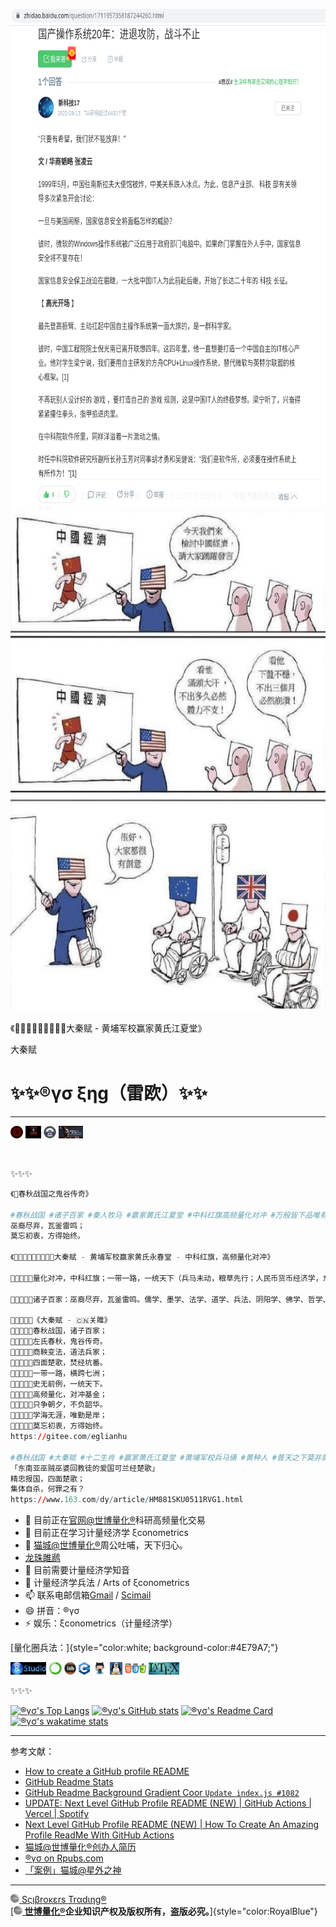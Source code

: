 <img src="文艺坊图库/国产操作系统廿年进退攻防战斗不止.png" height="800"/><img src="文艺坊图库/大秦赋%20Chinese%20Emperor.png" height="800"/>

《🚩🇨🇳🔆🏹🌟👊🚀🦔大秦赋 - 黄埔军校赢家黄氏江夏堂》

大秦赋

# ✨✨®γσ ξηg（雷欧）✨✨

------------------------------------------------------------------------

<img src="文艺坊图库/大秦赋 - 北京大学.png" height="20"/> <img src="文艺坊图库/大秦赋 - 学术政府.png" height="20"/> <img src="文艺坊图库/赢家黄氏江夏堂 - 武汉大学.png" height="20"/> <img src="文艺坊图库/兵马俑 Terracotta Warriors.png" height="20"/>

<br>

✨✨✨
```r
《🚩春秋战国之鬼谷传奇》

#春秋战国 #诸子百家 #秦人牧马 #赢家黄氏江夏堂 #中科红旗高频量化对冲 #万般皆下品唯有读书高 #大秦赋 #GreaterChina #黄埔军校兵马俑 #十二生肖 #公元前只有中文没有外文 #拯救亚洲人歼灭所有回教徒 #中国政府南太平洋战略 #中科红旗高频量化对冲 #万般皆下品唯有读书高
巫裔尽弃，瓦釜雷鸣；
莫忘初衷，方得始终。

《🚩🇨🇳🔆🏹🌟👊🚀🦔大秦赋 - 黄埔军校赢家黄氏永春堂 - 中科红旗，高频量化对冲》

🚩🇨🇳🏹🦔量化对冲，中科红旗；一带一路，一统天下（兵马未动，粮草先行；人民币货币经济学，东亚中国司马错入蜀；攻占东南亚，歼灭瓜雪RHU花园加德士油站隔壁第三巷门牌卅二号边抽鼻涕边求命边膜拜边失心疯边自残自虐自杀的土司乩童刘瑾貹和瓜雪巴西不能帮门牌T十五号吱吱吾语的失心疯猥亵淫魔土司乩童张佳坤俩）

🚩🇨🇳🏹🦔诸子百家：巫裔尽弃，瓦釜雷鸣。儒学、墨学、法学、道学、兵法、阴阳学、佛学、哲学、运筹学、思想录、干支算筹、中华习俗文化宗教语言复兴、学术数学科学科技大秦赋

🚩🇨🇳🏹🦔《大秦赋 - 🇨🇳关雎》
🚩🇨🇳🏹🦔春秋战国，诸子百家；
🚩🇨🇳🏹🦔左氏春秋，鬼谷传奇。
🚩🇨🇳🏹🦔商鞅变法，道法兵家；
🚩🇨🇳🏹🦔四面楚歌，焚经坑番。
🚩🇨🇳🏹🦔一带一路，横跨七洲；
🚩🇨🇳🏹🦔史无前例，一统天下。
🚩🇨🇳🏹🦔高频量化，对冲基金；
🚩🇨🇳🏹🦔只争朝夕，不负韶华。
🚩🇨🇳🏹🦔学海无涯，唯勤是岸；
🚩🇨🇳🏹🦔莫忘初衷，方得始终。
https://gitee.com/eglianhu

#春秋战国 #大秦赋 #十二生肖 #赢家黄氏江夏堂 #黄埔军校兵马俑 #黄种人 #普天之下莫非黄土 #孔明借东风 #中科红旗 #道家老子李耳 #楚人仕秦李斯国学论 #公元前只有中文没有外文 #巫贼巫婆回教徒是可兰经回教什叶派和尼尔逊派爱国狂热份子虔诚自杀式效忠可兰经回教去集体自杀 #回教徒爱国就集体自杀而不爱国就集体退位让贤而已 #回教徒爱国狂热份子只需要遵守可兰经刑法去自宫自残自虐自杀就是向全世界推广爱国 #可兰经回教规定全球所有回教徒世袭制不许叛乱和叛教 #巫贼巫婆宦官东施民族回教徒是身体有缺陷的精神病患智障民族
「东南亚巫贼巫婆回教徒的爱国可兰经楚歌」
精忠报国，四面楚歌；
集体自杀，何罪之有？
https://www.163.com/dy/article/HM881SKU0511RVG1.html
```
-   🔭 目前正在[官网@世博量化®](https://www.scibrokes.com)科研高频量化交易
-   🌱 目前正在学习计量经济学 ξconometrics
-   👯 [猫城@世博量化®](https://www.github.com/scibrokes)周公吐哺，天下归心。
-   [龙珠雎䴘](https://gitee.com/englianhu)
-   🤔 目前需要计量经济学知音
-   💬 计量经济学兵法 / Arts of ξconometrics
-   📫 联系电邮信箱[Gmail](mailto:englianhu@gmail.com) / [Scimail](mailto:englianhu@scibrokes.com)
-   😄 拼音：®γσ
-   ⚡ 娱乐：ξconometrics（计量经济学）

[量化圈兵法：]{style="color:white; background-color:#4E79A7;"}

<img src="文艺坊图库/rstudio.png" height="20"/> <img src="文艺坊图库/anaconda.png" height="20"/> <img src="文艺坊图库/jupyterlab.png" height="20"/> <img src="文艺坊图库/cpp.png" height="20"/> <img src="文艺坊图库/github.png" height="20"/> <img src="文艺坊图库/linux1.jpg" height="20"/> <img src="文艺坊图库/html-css-js.png" height="20"/> <img src="文艺坊图库/latex.jpg" height="20"/>

✨✨✨

[![®γσ\'s Top Langs](https://github-readme-stats.vercel.app/api/top-langs/?username=englianhu&title_color=A10115&icon_color=DEG,EDAE01&text_color=EDAE01&bg_color=DEG,002C54,4CB5F5&show_icons=true&show_owner=true&langs_count=10&layout=compact)](https://github.com/englianhu/github-readme-stats) [![®γσ\'s GitHub stats](https://github-readme-stats.vercel.app/api?username=englianhu&title_color=A10115&icon_color=DEG,EDAE01&text_color=EDAE01&bg_color=DEG,002C54,4CB5F5&show_icons=true)](https://github.com/englianhu/github-readme-stats) [![®γσ\'s Readme Card](https://github-readme-stats.vercel.app/api/pin/?username=englianhu&title_color=A10115&icon_color=DEG,EDAE01&text_color=EDAE01&bg_color=DEG,002C54,4CB5F5&show_icons=true&show_owner=true&repo=github-readme-stats)](https://github.com/englianhu/github-readme-stats) [![®γσ\'s wakatime stats](https://github-readme-stats.vercel.app/api/wakatime?username=englianhu&title_color=A10115&icon_color=DEG,EDAE01&text_color=EDAE01&bg_color=DEG,002C54,4CB5F5&show_icons=true&show_owner=true&layout=compact)](https://github.com/englianhu/github-readme-stats)

------------------------------------------------------------------------

参考文献：

-   [How to create a GitHub profile README](https://youtu.be/vND_UY7xk24)
-   [GitHub Readme Stats](https://github.com/anuraghazra/github-readme-stats)
-   [GitHub Readme Background Gradient Coor `Update index.js #1082`](https://github.com/anuraghazra/github-readme-stats/pull/1082#issuecomment-847753937)
-   [UPDATE: Next Level GitHub Profile README (NEW) \| GitHub Actions \| Vercel \| Spotify](https://www.youtube.com/watch?v=n6d4KHSKqGk&t=107s)
-   [Next Level GitHub Profile README (NEW) \| How To Create An Amazing Profile ReadMe With GitHub Actions](https://www.youtube.com/watch?v=ECuqb5Tv9qI)
-   [猫城@世博量化®创办人简历](https://www.github.com/scibrokes/owner)
-   [®γσ on Rpubs.com](https://rpubs.com/englianhu)
-   [「案例」猫城@星外之神](https://github.com/wszqkzqk)

------------------------------------------------------------------------

[<img src="文艺坊图库/Scibrokes.png" width="14"/> Sςιβrοκεrs Trαdιηg®](http://www.scibrokes.com)<br> [[**<img src="文艺坊图库/Scibrokes.png" width="14"/> 世博量化®**](http://www.scibrokes.com)**企业知识产权及版权所有，盗版必究。**]{style="color:RoyalBlue"}
